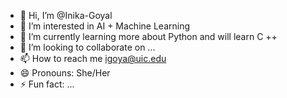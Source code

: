 - 👋 Hi, I’m @Inika-Goyal
- 👀 I’m interested in AI + Machine Learning
- 🌱 I’m currently learning more about Python and will learn C ++
- 💞️ I’m looking to collaborate on ...
- 📫 How to reach me igoya@uic.edu
- 😄 Pronouns: She/Her
- ⚡ Fun fact: ...

<!---
Inika-Goyal/Inika-Goyal is a ✨ special ✨ repository because its `README.md` (this file) appears on your GitHub profile.
You can click the Preview link to take a look at your changes.
--->
